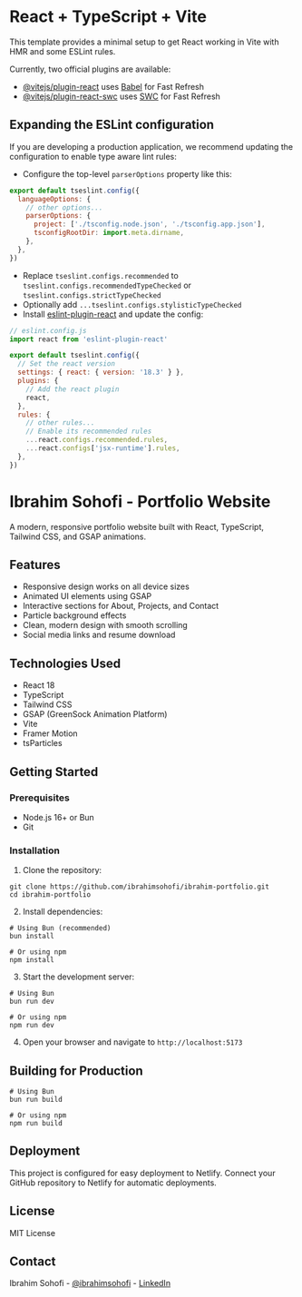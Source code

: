 # React + TypeScript + Vite

This template provides a minimal setup to get React working in Vite with HMR and some ESLint rules.

Currently, two official plugins are available:

- [@vitejs/plugin-react](https://github.com/vitejs/vite-plugin-react/blob/main/packages/plugin-react/README.md) uses [Babel](https://babeljs.io/) for Fast Refresh
- [@vitejs/plugin-react-swc](https://github.com/vitejs/vite-plugin-react-swc) uses [SWC](https://swc.rs/) for Fast Refresh

## Expanding the ESLint configuration

If you are developing a production application, we recommend updating the configuration to enable type aware lint rules:

- Configure the top-level `parserOptions` property like this:

```js
export default tseslint.config({
  languageOptions: {
    // other options...
    parserOptions: {
      project: ['./tsconfig.node.json', './tsconfig.app.json'],
      tsconfigRootDir: import.meta.dirname,
    },
  },
})
```

- Replace `tseslint.configs.recommended` to `tseslint.configs.recommendedTypeChecked` or `tseslint.configs.strictTypeChecked`
- Optionally add `...tseslint.configs.stylisticTypeChecked`
- Install [eslint-plugin-react](https://github.com/jsx-eslint/eslint-plugin-react) and update the config:

```js
// eslint.config.js
import react from 'eslint-plugin-react'

export default tseslint.config({
  // Set the react version
  settings: { react: { version: '18.3' } },
  plugins: {
    // Add the react plugin
    react,
  },
  rules: {
    // other rules...
    // Enable its recommended rules
    ...react.configs.recommended.rules,
    ...react.configs['jsx-runtime'].rules,
  },
})
```

# Ibrahim Sohofi - Portfolio Website

A modern, responsive portfolio website built with React, TypeScript, Tailwind CSS, and GSAP animations.

## Features

- Responsive design works on all device sizes
- Animated UI elements using GSAP
- Interactive sections for About, Projects, and Contact
- Particle background effects
- Clean, modern design with smooth scrolling
- Social media links and resume download

## Technologies Used

- React 18
- TypeScript
- Tailwind CSS
- GSAP (GreenSock Animation Platform)
- Vite
- Framer Motion
- tsParticles

## Getting Started

### Prerequisites

- Node.js 16+ or Bun
- Git

### Installation

1. Clone the repository:
```
git clone https://github.com/ibrahimsohofi/ibrahim-portfolio.git
cd ibrahim-portfolio
```

2. Install dependencies:
```
# Using Bun (recommended)
bun install

# Or using npm
npm install
```

3. Start the development server:
```
# Using Bun
bun run dev

# Or using npm
npm run dev
```

4. Open your browser and navigate to `http://localhost:5173`

## Building for Production

```
# Using Bun
bun run build

# Or using npm
npm run build
```

## Deployment

This project is configured for easy deployment to Netlify. Connect your GitHub repository to Netlify for automatic deployments.

## License

MIT License

## Contact

Ibrahim Sohofi - [@ibrahimsohofi](https://twitter.com/ibrahimsohofi) - [LinkedIn](https://www.linkedin.com/in/ibrahimsohofi/)
